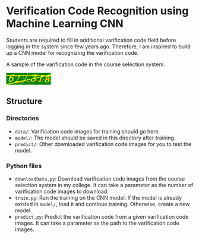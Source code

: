 # Verification Code Recognition using Machine Learning CNN

Students are required to fill in additional varification code field before logging in the system since few years ago. Therefore, I am inspired to build up a CNN model for recognizing the varification code.

A sample of the varification code in the course selection system.

![varification code image](data/627318.png)

## Structure

### Directories

- `data/`: Varification code images for training should go here.
- `model/`: The model should be saved in this directory after training.
- `predict/`: Other downloaded varification code images for you to test the model.

### Python files

- `downloadData.py`: Download varification code images from the course selection system in my college. It can take a parameter as the number of varification code images to download.
- `train.py`: Run the training on the CNN model. If the model is already existed in `model/`, load it and continue training. Otherwise, create a new model.
- `predict.py`: Predict the varification code from a given varification code images. It can take a parameter as the path to the varification code images.

